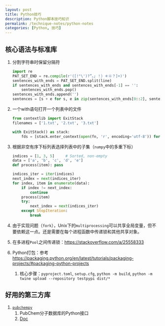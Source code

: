 ```yaml
---
layout: post
title: Python技巧
description: Python脚本技巧知识
permalink: /technique-notes/python-notes
categories: [Python, 技巧]
---
```


## 核心语法与标准库

1. 分割字符串时保留分隔符

    ```python
    import re
    PAT_SET_END = re.compile(r'([!"\')?”。」！）＊※？]+)')
    sentences_with_ends = PAT_SET_END.split(line)
    if sentences_with_ends and sentences_with_ends[-1] == '':
        sentences_with_ends.pop()
    sentences_with_ends.append('')
    sentences = [s + e for s, e in zip(sentences_with_ends[0::2], sentences_with_ends[1::2])]
    ```

2. 一个with语句打开一个列表中的文件

    ```python
    from contextlib import ExitStack
    filenames = ['1.txt', '2.txt', '3.txt']

    with ExitStack() as stack:
        fds = [stack.enter_context(open(fn, 'r', encoding='utf-8')) for fn in filenames]
    ```

3. 根据非空有序下标列表选择列表中的子集（`numpy`中的多重下标）

    ```python
    indices = [1, 3, 5]     # Sorted, non-empty
    data = ['a', 'b', 'c', 'd', 'e']
    def process(item): pass

    indices_iter = iter(indices)
    next_index = next(indices_iter)
    for index, item in enumerate(data):
        if index != next_index:
            continue
        process(item)
        try:
            next_index = next(indices_iter)
        except StopIteration:
            break
    ```

4. 由于实现问题（`fork`），Unix下的`multiprocessing`可以共享全局变量，但不要依赖这一点。还是需要在每个进程函数中传递锁和其他共享对象。
5. 在多进程`Pool`之间传递锁：<https://stackoverflow.com/a/25558333>
6. Python打包：参考<https://packaging.python.org/en/latest/tutorials/packaging-projects/#packaging-python-projects>
   1. 核心步骤：`pyproject.toml`, `setup.cfg`, `python -m build`, `python -m twine upload --repository testpypi dist/*`

## 好用的第三方库

1. [`pubchempy`](https://zhuanlan.zhihu.com/p/58596574)
   1. PubChem分子数据库的Python接口
   2. [Doc](https://pubchempy.readthedocs.io/en/latest/)
